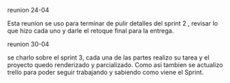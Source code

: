 reunion 24-04
 
Esta reunion se uso para terminar de pulir detalles del sprint 2 , revisar lo que hizo cada uno y darle el retoque final para la entrega.

reunion 30-04

se charlo sobre el sprint 3, cada una de las partes realizo su tarea y el proyecto quedo renderizado y parcializado. Como asi tambien se actualizo trello para poder seguir trabajando y sabiendo como viene el Sprint.